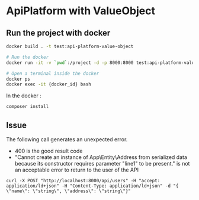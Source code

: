 ApiPlatform with ValueObject
============================

Run the project with docker
---------------------------

```bash
docker build . -t test:api-platform-value-object

# Run the docker
docker run -it -v `pwd`:/project -d -p 8000:8000 test:api-platform-value-object

# Open a terminal inside the docker
docker ps
docker exec -it {docker_id} bash
```

In the docker : 

```bash
composer install
```


Issue
-----

The following call generates an unexpected error.

- 400 is the good result code
- "Cannot create an instance of App\\Entity\\Address from serialized data because its constructor requires parameter \"line1\" to be present." is not an acceptable error to return to the user of the API

```
curl -X POST "http://localhost:8000/api/users" -H "accept: application/ld+json" -H "Content-Type: application/ld+json" -d "{ \"name\": \"string\", \"address\": \"string\"}"
```
